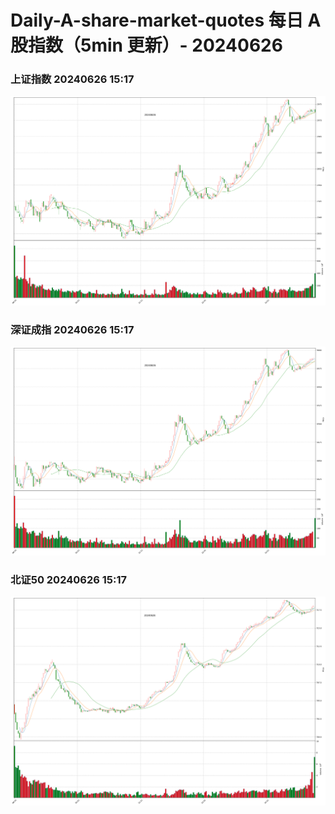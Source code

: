 
# Daily-A-share-market-quotes 每日 A 股指数（5min 更新）- 20240626

### 上证指数 20240626 15:17
![](./fig/2024/6/20240626-sh000001.png)

### 深证成指 20240626 15:17
![](./fig/2024/6/20240626-sz399001.png)

### 北证50 20240626 15:17
![](./fig/2024/6/20240626-bj899050.png)
